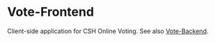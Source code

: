Vote-Frontend
=============
Client-side application for CSH Online Voting. See also [Vote-Backend](https://github.com/ComputerScienceHouse/Vote-Backend).